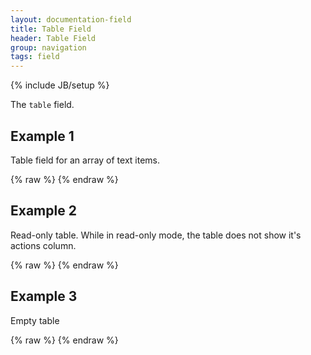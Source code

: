 ```yaml
---
layout: documentation-field
title: Table Field
header: Table Field
group: navigation
tags: field
---
```

{% include JB/setup %}

The ```table``` field.

<!-- INCLUDE_API_DOCS: table -->


## Example 1
Table field for an array of text items.
<div id="field1"> </div>
{% raw %}
<script type="text/javascript" id="field1-script">
$("#field1").alpaca({
    "data": [{
        "key": "key1",
        "title": "title1",
        "amount": 2.53
    }, {
        "key": "key2",
        "title": "title2",
        "amount": 1.80
    }, {
        "key": "key3",
        "title": "title3",
        "amount": 5.60
    }],
    "schema": {
        "type": "array",
        "items": {
            "type": "object",
            "properties": {
                "key": {
                    "type": "string"
                },
                "title": {
                    "type": "string"
                },
                "amount": {
                    "type": "number"
                }
            }
        }
    },
    "options": {
        "type": "table",
        "fields": {
            "key": {
                "label": "Key"
            },
            "title": {
                "label": "Title"
            },
            "amount": {
                "label": "Amount"
            }
        }
    }
});
</script>
{% endraw %}



## Example 2
Read-only table.  While in read-only mode, the table does not show it's actions column.
<div id="field2"> </div>
{% raw %}
<script type="text/javascript" id="field2-script">
$("#field2").alpaca({
    "data": [{
        "key": "key1",
        "title": "title1",
        "amount": 2.53
    }, {
        "key": "key2",
        "title": "title2",
        "amount": 1.80
    }, {
        "key": "key3",
        "title": "title3",
        "amount": 5.60
    }],
    "schema": {
        "type": "array",
        "items": {
            "type": "object",
            "properties": {
                "key": {
                    "type": "string"
                },
                "title": {
                    "type": "string"
                },
                "amount": {
                    "type": "number"
                }
            }
        },
        "readonly": true
    },
    "options": {
        "type": "table",
        "fields": {
            "key": {
                "label": "Key"
            },
            "title": {
                "label": "Title"
            },
            "amount": {
                "label": "Amount"
            }
        }
    }
});
</script>
{% endraw %}

## Example 3
Empty table
<div id="field3"> </div>
{% raw %}
<script type="text/javascript" id="field3-script">
$("#field3").alpaca({
    "schema": {
        "type": "array",
        "items": {
            "type": "object",
            "properties": {
                "key": {
                    "type": "string"
                },
                "title": {
                    "type": "string"
                },
                "amount": {
                    "type": "number"
                }
            }
        },
        "readonly": true
    },
    "options": {
        "type": "table",
        "fields": {
            "key": {
                "label": "Key"
            },
            "title": {
                "label": "Title"
            },
            "amount": {
                "label": "Amount"
            }
        }
    }
});
</script>
{% endraw %}

